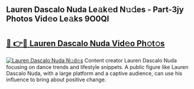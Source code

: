 ## Lauren Dascalo Nuda Le𝚊k𝚎d N𝚞𝚍es - Part-3jy Photos Vid𝚎o Le𝚊ks 9O0QI

# <h2><a href="http://fbf44f3.evod.top/?m=Lauren+Dascalo+Nuda">🔗 👉🔴 Lauren Dascalo Nuda Vid𝚎o Ph𝚘t𝚘s</a></h2>

[![Lauren Dascalo Nuda N𝚞d𝚎s](https://i.imgur.com/8V9OHl7.gif)](http://fbf44f3.evod.top/?m=Lauren+Dascalo+Nuda)
Content creator Lauren Dascalo Nuda focusing on dance trends and lifestyle snippets. A public figure like Lauren Dascalo Nuda, with a large platform and a captive audience, can use his influence to bring about positive change. 

